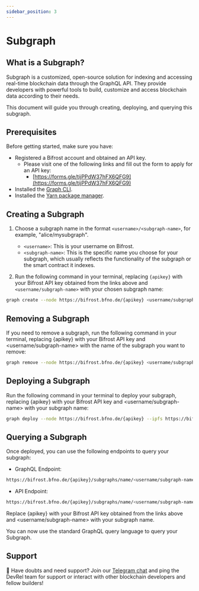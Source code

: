 ```yaml
---
sidebar_position: 3
---
```

# Subgraph 

## What is a Subgraph?
Subgraph is a customized, open-source solution for indexing and accessing real-time blockchain data through the GraphQL API. They provide developers with powerful tools to build, customize and access blockchain data according to their needs.

This document will guide you through creating, deploying, and querying this subgraph.

## Prerequisites

Before getting started, make sure you have:

- Registered a Bifrost account and obtained an API key.
  - Please visit one of the following links and fill out the form to apply for an API key:
    - [https://forms.gle/tijPPdW37hFX6QFG9](https://forms.gle/tijPPdW37hFX6QFG9)
- Installed the [Graph CLI](https://github.com/graphprotocol/graph-cli).
- Installed the [Yarn package manager](https://yarnpkg.com/).

## Creating a Subgraph

1. Choose a subgraph name in the format `<username>/<subgraph-name>`, for example, "alice/mysubgraph".
   - `<username>`: This is your username on Bifrost.
   - `<subgraph-name>`: This is the specific name you choose for your subgraph, which usually reflects the functionality of the subgraph or the smart contract it indexes.

2. Run the following command in your terminal, replacing `{apikey}` with your Bifrost API key obtained from the links above and `<username/subgraph-name>` with your chosen subgraph name:

```bash
graph create --node https://bifrost.bfno.de/{apikey} <username/subgraph-name>
```

## Removing a Subgraph

If you need to remove a subgraph, run the following command in your terminal, replacing {apikey} with your Bifrost API key and <username/subgraph-name> with the name of the subgraph you want to remove:

```bash
graph remove --node https://bifrost.bfno.de/{apikey} <username/subgraph-name>
```

## Deploying a Subgraph

Run the following command in your terminal to deploy your subgraph, replacing {apikey} with your Bifrost API key and <username/subgraph-name> with your subgraph name:

```bash
graph deploy --node https://bifrost.bfno.de/{apikey} --ipfs https://bifrost.bfno.de <username/subgraph-name>
```

## Querying a Subgraph

Once deployed, you can use the following endpoints to query your subgraph:

- GraphQL Endpoint:

```bash
https://bifrost.bfno.de/{apikey}/subgraphs/name/<username/subgraph-name>/graphql
```

- API Endpoint:

```bash 
https://bifrost.bfno.de/{apikey}/subgraphs/name/<username/subgraph-name>
```

Replace {apikey} with your Bifrost API key obtained from the links above and <username/subgraph-name> with your subgraph name.

You can now use the standard GraphQL query language to query your Subgraph.

## Support

🛑 Have doubts and need support? Join our [Telegram chat](https://t.me/+5yyFiu9D9OozMjhl) and ping the DevRel team for support or interact with other blockchain developers and fellow builders!
